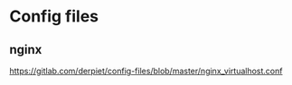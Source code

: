 # Config files

## nginx 

https://gitlab.com/derpiet/config-files/blob/master/nginx_virtualhost.conf